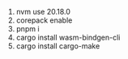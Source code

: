 1. nvm use 20.18.0
2. corepack enable
2. pnpm i
3. cargo install wasm-bindgen-cli
4. cargo install cargo-make